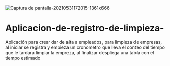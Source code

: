 ![Captura de pantalla-20210531172015-1361x666](https://user-images.githubusercontent.com/74264081/120245983-83c8e080-c234-11eb-8dfd-c3f37f73de6d.png)
# Aplicacion-de-registro-de-limpieza-
Aplicación para crear dar de alta a empleados, para limpieza de empresas, al iniciar se registra y empieza un cronometro que lleva el conteo del tiempo que le tardara limpiar la empreza, al finalizar despliega una tabla con el tiempo estimado  

